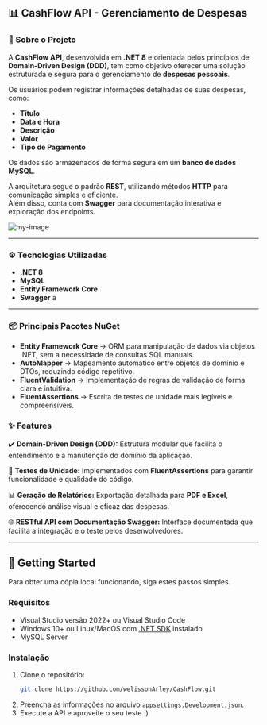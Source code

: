 ## 📊 CashFlow API - Gerenciamento de Despesas

### 📌 Sobre o Projeto

A **CashFlow API**, desenvolvida em **.NET 8** e orientada pelos princípios de **Domain-Driven Design (DDD)**, tem como objetivo oferecer uma solução estruturada e segura para o gerenciamento de **despesas pessoais**.

Os usuários podem registrar informações detalhadas de suas despesas, como:

- **Título**
- **Data e Hora**
- **Descrição**
- **Valor**
- **Tipo de Pagamento**

Os dados são armazenados de forma segura em um **banco de dados MySQL**.

A arquitetura segue o padrão **REST**, utilizando métodos **HTTP** para comunicação simples e eficiente.  
Além disso, conta com **Swagger** para documentação interativa e exploração dos endpoints.

![my-image]

---

### ⚙️ Tecnologias Utilizadas

- **.NET 8**
- **MySQL**
- **Entity Framework Core**
- **Swagger**
a
---

### 📦 Principais Pacotes NuGet

- **Entity Framework Core** → ORM para manipulação de dados via objetos .NET, sem a necessidade de consultas SQL manuais.  
- **AutoMapper** → Mapeamento automático entre objetos de domínio e DTOs, reduzindo código repetitivo.  
- **FluentValidation** → Implementação de regras de validação de forma clara e intuitiva.  
- **FluentAssertions** → Escrita de testes de unidade mais legíveis e compreensíveis. 

### ✨ Features

✔️ **Domain-Driven Design (DDD):** Estrutura modular que facilita o entendimento e a manutenção do domínio da aplicação.  

🧪 **Testes de Unidade:** Implementados com **FluentAssertions** para garantir funcionalidade e qualidade do código.  

📊 **Geração de Relatórios:** Exportação detalhada para **PDF e Excel**, oferecendo análise visual e eficaz das despesas.  

🌐 **RESTful API com Documentação Swagger:** Interface documentada que facilita a integração e o teste pelos desenvolvedores.  


---

## 🚀 Getting Started  

Para obter uma cópia local funcionando, siga estes passos simples.  

### Requisitos  
* Visual Studio versão 2022+ ou Visual Studio Code  
* Windows 10+ ou Linux/MacOS com [.NET SDK][dot-net-sdk] instalado  
* MySQL Server  

### Instalação  
1. Clone o repositório:  
   ```bash
   git clone https://github.com/welissonArley/CashFlow.git
2. Preencha as informações no arquivo `appsettings.Development.json`.
3. Execute a API e aproveite o seu teste :)



<!--Links-->
[dot-net-sdk]: https://dotnet.microsoft.com/en-us/download/dotnet/8.0

<!--Images-->
[my-image]: image/myimage.jpeg
